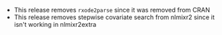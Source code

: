 - This release removes `rxode2parse` since it was removed from CRAN
- This release removes stepwise covariate search from nlmixr2 since it
  isn't working in nlmixr2extra
